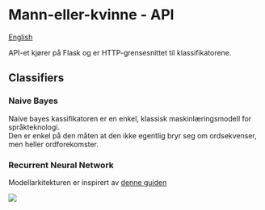 # Mann-eller-kvinne - API  

[English](README-en.md)

API-et kjører på Flask og er HTTP-grensesnittet til klassifikatorene.  


## Classifiers  

### Naive Bayes  

Naive bayes kassifikatoren er en enkel, klassisk maskinlæringsmodell for språkteknologi.  
Den er enkel på den måten at den ikke egentlig bryr seg om ordsekvenser, men heller ordforekomster.  

### Recurrent Neural Network  

Modellarkitekturen er inspirert av [denne guiden](https://www.tensorflow.org/tutorials/text/text_classification_rnn)

<img src="https://www.tensorflow.org/tutorials/text/images/bidirectional.png" />
